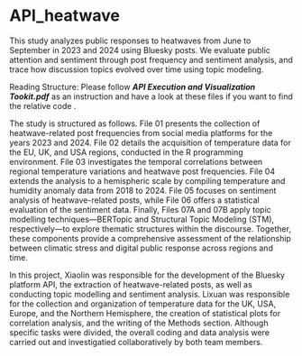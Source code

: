 # API_heatwave

This study analyzes public responses to heatwaves from June to September in 2023 and 2024 using Bluesky posts. We evaluate public attention and sentiment through post frequency and sentiment analysis, and trace how discussion topics evolved over time using topic modeling.

Reading Structure:
Please follow **_API Execution and Visualization Tookit.pdf_** as an instruction and have a look at these files if you want to find the relative code  .


The study is structured as follows. File 01 presents the collection of heatwave-related post frequencies from social media platforms for the years 2023 and 2024. File 02 details the acquisition of temperature data for the EU, UK, and USA regions, conducted in the R programming environment. File 03 investigates the temporal correlations between regional temperature variations and heatwave post frequencies. File 04 extends the analysis to a hemispheric scale by compiling temperature and humidity anomaly data from 2018 to 2024. File 05 focuses on sentiment analysis of heatwave-related posts, while File 06 offers a statistical evaluation of the sentiment data. Finally, Files 07A and 07B apply topic modelling techniques—BERTopic and Structural Topic Modeling (STM), respectively—to explore thematic structures within the discourse. Together, these components provide a comprehensive assessment of the relationship between climatic stress and digital public response across regions and time.




In this project, Xiaolin was responsible for the development of the Bluesky platform API, the extraction of heatwave-related posts, as well as conducting topic modelling and sentiment analysis.
Lixuan was responsible for the collection and organization of temperature data for the UK, USA, Europe, and the Northern Hemisphere, the creation of statistical plots for correlation analysis, and the writing of the Methods section.
Although specific tasks were divided, the overall coding and data analysis were carried out and investigatied collaboratively by both team members.
